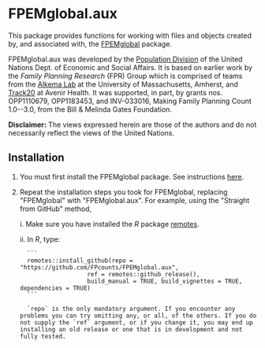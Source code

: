 # FPEMglobal.aux

This package provides functions for working with files and objects created by,
and associated with, the [FPEMglobal](https://github.com/FPcounts/FPEMglobal)
package.

FPEMglobal.aux was developed by the [Population
Division](https://www.un.org/en/development/desa/population/theme/making-family-planning-count/index.asp)
of the United Nations Dept. of Economic and Social Affairs. It is based on
earlier work by the _Family Planning Research_ (FPR) Group which is comprised of
teams from the [Alkema Lab](https://leontinealkema.github.io/alkema_lab/) at the
University of Massachusetts, Amherst, and [Track20](http://www.track20.org/) at
Avenir Health. It was supported, in part, by grants nos. OPP1110679, OPP1183453, and INV-033016, Making Family
Planning Count 1.0--3.0, from the Bill & Melinda Gates Foundation. 

**Disclaimer:** The views expressed herein are those of the authors and do not necessarily reflect the views of the United Nations.


## Installation

1. You must first install the FPEMglobal package. See instructions [here](https://github.com/FPcounts/FPEMglobal).

2. Repeat the installation steps you took for FPEMglobal, replacing "FPEMglobal" with "FPEMglobal.aux". For example, using the "Straight from GitHub" method, 

    i.  Make sure you have installed the _R_ package [remotes](https://cran.r-project.org/package=remotes). 
    
    ii.  In _R_, type:
  
         ```
         remotes::install_github(repo = "https://github.com/FPcounts/FPEMglobal.aux",
                          ref = remotes::github_release(),
                          build_manual = TRUE, build_vignettes = TRUE, dependencies = TRUE)
         ```

         `repo` is the only mandatory argument. If you encounter any problems you can try omitting any, or all, of the others. If you do not supply the `ref` argument, or if you change it, you may end up installing an old release or one that is in development and not fully tested. 
